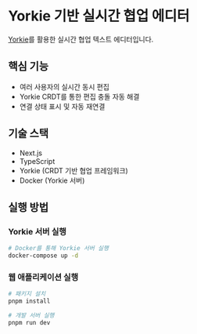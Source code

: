 # Yorkie 기반 실시간 협업 에디터

[Yorkie](https://yorkie.dev/)를 활용한 실시간 협업 텍스트 에디터입니다.

## 핵심 기능
- 여러 사용자의 실시간 동시 편집
- Yorkie CRDT를 통한 편집 충돌 자동 해결
- 연결 상태 표시 및 자동 재연결

## 기술 스택
- Next.js
- TypeScript
- Yorkie (CRDT 기반 협업 프레임워크)
- Docker (Yorkie 서버)

## 실행 방법

### Yorkie 서버 실행
```bash
# Docker를 통해 Yorkie 서버 실행
docker-compose up -d
```

### 웹 애플리케이션 실행
```bash
# 패키지 설치
pnpm install

# 개발 서버 실행
pnpm run dev
```

